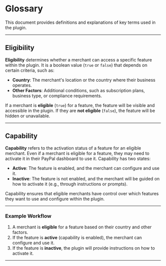 # Glossary

This document provides definitions and explanations of key terms used in the plugin.

---

## Eligibility

**Eligibility** determines whether a merchant can access a specific feature within the plugin. It is a boolean value (`true` or `false`) that depends on certain criteria, such as:

- **Country**: The merchant's location or the country where their business operates.
- **Other Factors**: Additional conditions, such as subscription plans, business type, or compliance requirements.

If a merchant is **eligible** (`true`) for a feature, the feature will be visible and accessible in the plugin. If they are **not eligible** (`false`), the feature will be hidden or unavailable.

---

## Capability

**Capability** refers to the activation status of a feature for an eligible merchant. Even if a merchant is eligible for a feature, they may need to activate it in their PayPal dashboard to use it. Capability has two states:

- **Active**: The feature is enabled, and the merchant can configure and use it.
- **Inactive**: The feature is not enabled, and the merchant will be guided on how to activate it (e.g., through instructions or prompts).

Capability ensures that eligible merchants have control over which features they want to use and configure within the plugin.

---

### Example Workflow

1. A merchant is **eligible** for a feature based on their country and other factors.
2. If the feature is **active** (capability is enabled), the merchant can configure and use it.
3. If the feature is **inactive**, the plugin will provide instructions on how to activate it.

---
